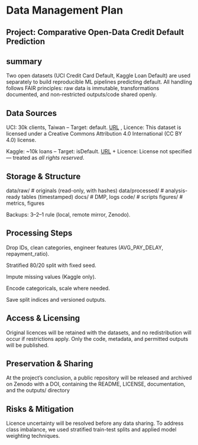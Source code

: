 # Data Management Plan

## Project: Comparative Open-Data Credit Default Prediction

## summary

Two open datasets (UCI Credit Card Default, Kaggle Loan Default) are used separately to build reproducible ML pipelines predicting default. All handling follows FAIR principles: raw data is immutable, transformations documented, and non-restricted outputs/code shared openly.

## Data Sources

UCI: 30k clients, Taiwan – Target: default. [URL](https://archive.ics.uci.edu/dataset/350/default+of+credit+card+clients) , Licence: This dataset is licensed under a Creative Commons Attribution 4.0 International (CC BY 4.0) license.

Kaggle: ~10k loans – Target: isDefault. [URL](https://www.kaggle.com/datasets/yangrujun/customer-default-prediction) + Licence: License not specified — treated as _all rights reserved_.

## Storage & Structure

data/raw/ # originals (read-only, with hashes) data/processed/ # analysis-ready tables (timestamped) docs/ # DMP, logs code/ # scripts figures/ # metrics, figures

Backups: 3–2–1 rule (local, remote mirror, Zenodo).

## Processing Steps

Drop IDs, clean categories, engineer features (AVG_PAY_DELAY, repayment_ratio).

Stratified 80/20 split with fixed seed.

Impute missing values (Kaggle only).

Encode categoricals, scale where needed.

Save split indices and versioned outputs.

## Access & Licensing

Original licences will be retained with the datasets, and no redistribution will occur if restrictions apply. Only the code, metadata, and permitted outputs will be published.

## Preservation & Sharing

At the project’s conclusion, a public repository will be released and archived on Zenodo with a DOI, containing the README, LICENSE, documentation, and the outputs/ directory

## Risks & Mitigation

Licence uncertainty will be resolved before any data sharing. To address class imbalance, we used stratified train-test splits and applied model weighting techniques.
